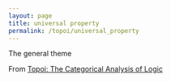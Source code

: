 ```yaml
---
layout: page
title: universal property
permalink: /topoi/universal_property
---
```

The general theme


From [Topoi: The Categorical Analysis of Logic](https://mathgloss.github.io/MathGloss/topoi.html)